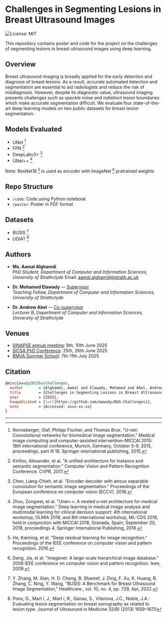 # Challenges in Segmenting Lesions in Breast Ultrasound Images

![License: MIT](https://img.shields.io/badge/License-MIT-yellow.svg)

This repository contains poster and code for the project on the challenges of segmenting lesions in breast ultrasound images using deep learning.

## Overview

Breast ultrasound imaging is broadly applied for the early detection and diagnosis of breast lesions. As a result, accurate automated detection and segmentation are essential to aid radiologists and reduce the risk of misdiagnosis. However, despite its diagnostic value, ultrasound imaging presents challenges such as speckle noise and indistinct lesion boundaries which make accurate segmentation difficult. We evaluate four state-of-the-art deep learning models on two public datasets for breast lesion segmentation.

## Models Evaluated

- UNet [^1]
- FPN [^2]
- DeepLabv3+ [^3]
- UNet++ [^4]

Note: ResNet18 [^5] is used as encoder with ImageNet [^6] pretrained weights

## Repo Structure

- `/code`: Code using Python notebook
- `/poster`: Poster in PDF format

## Datasets

- BUSIS [^7]
- UDIAT [^8]

## Authors

- **Ms. Aamal Alghamdi**  
  *PhD Student, Department of Computer and Information Sciences, University of Strathclyde*
  Email: [aamal.alghamdi@strath.ac.uk](mailto:aamal.alghamdi@strath.ac.uk)
  
- **Dr. Mohamed Elawady** — [Supervisor](https://pureportal.strath.ac.uk/en/persons/mohamed-elawady)  
  *Teaching Fellow, Department of Computer and Information Sciences, University of Strathclyde*

- **Dr. Andrew Abel** — [Co-supervisor](https://pureportal.strath.ac.uk/en/persons/andrew-abel)  
  *Lecturer B, Department of Computer and Information Sciences, University of Strathclyde*

## Venues

- [SINAPSE annual meeting](https://www.sinapse.ac.uk/events/sinapse-asm-2025-aberdeen/): 9th, 10th June 2025
- [SICSA PhD Conference](https://www.sicsa.ac.uk/event/sicsa-phd-conference-2025/): 25th, 26th June 2025
- [BMVA Summer School](https://cvss.bmva.org/): 7th-11th July 2025

## Citation

```bibtex
@misc{awady2025buschallenges,
  author       = {Alghamdi, Aamal and Elawady, Mohamed and Abel, Andrew},
  title        = {Challenges in Segmenting Lesions in Breast Ultrasound Images},
  year         = {2025},
  howpublished = {\url{https://github.com/mawady/BUS-Challenges}},
  note         = {Accessed: xxxx-xx-xx}
}
```

---

[^1]: Ronneberger, Olaf, Philipp Fischer, and Thomas Brox. "U-net: Convolutional networks for biomedical image segmentation." Medical image computing and computer-assisted intervention–MICCAI 2015: 18th international conference, Munich, Germany, October 5-9, 2015, proceedings, part III 18. Springer international publishing, 2015.

[^2]: Kirillov, Alexander, et al. "A unified architecture for instance and semantic segmentation." Computer Vision and Pattern Recognition Conference. CVPR, 2017.

[^3]: Chen, Liang-Chieh, et al. "Encoder-decoder with atrous separable convolution for semantic image segmentation." Proceedings of the European conference on computer vision (ECCV). 2018.

[^4]: Zhou, Zongwei, et al. "Unet++: A nested u-net architecture for medical image segmentation." Deep learning in medical image analysis and multimodal learning for clinical decision support: 4th international workshop, DLMIA 2018, and 8th international workshop, ML-CDS 2018, held in conjunction with MICCAI 2018, Granada, Spain, September 20, 2018, proceedings 4. Springer International Publishing, 2018.

[^5]: He, Kaiming, et al. "Deep residual learning for image recognition." Proceedings of the IEEE conference on computer vision and pattern recognition. 2016.

[^6]: Deng, Jia, et al. "Imagenet: A large-scale hierarchical image database." 2009 IEEE conference on computer vision and pattern recognition. Ieee, 2009.

[^7]: Y. Zhang, M. Xian, H. D. Cheng, B. Shareef, J. Ding, F. Xu, K. Huang, B. Zhang, C. Ning, Y. Wang, "BUSIS: A Benchmark for Breast Ultrasound Image Segmentation," Healthcare., vol. 10, no. 4, pp. 729, Apr, 2022.

[^8]: Pons, G., Mart ́ı, J., Mart ́ı, R., Ganau, S., Vilanova, J.C., Noble, J.A.: Evaluating lesion segmentation on breast sonography as related to lesion type. Journal of Ultrasound in Medicine 32(9) (2013) 1659–1670
